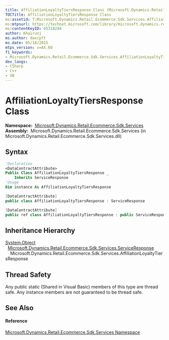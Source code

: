 ```yaml
---
title: AffiliationLoyaltyTiersResponse Class (Microsoft.Dynamics.Retail.Ecommerce.Sdk.Services)
TOCTitle: AffiliationLoyaltyTiersResponse Class
ms:assetid: T:Microsoft.Dynamics.Retail.Ecommerce.Sdk.Services.AffiliationLoyaltyTiersResponse
ms:mtpsurl: https://technet.microsoft.com/library/microsoft.dynamics.retail.ecommerce.sdk.services.affiliationloyaltytiersresponse(v=AX.60)
ms:contentKeyID: 65318294
author: Khairunj
ms.author: daxcpft
ms.date: 05/18/2015
mtps_version: v=AX.60
f1_keywords:
- Microsoft.Dynamics.Retail.Ecommerce.Sdk.Services.AffiliationLoyaltyTiersResponse
dev_langs:
- CSharp
- C++
- VB
---
```


# AffiliationLoyaltyTiersResponse Class

**Namespace:**  [Microsoft.Dynamics.Retail.Ecommerce.Sdk.Services](microsoft-dynamics-retail-ecommerce-sdk-services-namespace.md)  
**Assembly:**  Microsoft.Dynamics.Retail.Ecommerce.Sdk.Services (in Microsoft.Dynamics.Retail.Ecommerce.Sdk.Services.dll)

## Syntax

``` vb
'Declaration
<DataContractAttribute> _
Public Class AffiliationLoyaltyTiersResponse _
    Inherits ServiceResponse
'Usage
Dim instance As AffiliationLoyaltyTiersResponse
```

``` csharp
[DataContractAttribute]
public class AffiliationLoyaltyTiersResponse : ServiceResponse
```

``` c++
[DataContractAttribute]
public ref class AffiliationLoyaltyTiersResponse : public ServiceResponse
```

## Inheritance Hierarchy

[System.Object](https://technet.microsoft.com/library/e5kfa45b\(v=ax.60\))  
  [Microsoft.Dynamics.Retail.Ecommerce.Sdk.Services.ServiceResponse](serviceresponse-class-microsoft-dynamics-retail-ecommerce-sdk-services.md)  
    Microsoft.Dynamics.Retail.Ecommerce.Sdk.Services.AffiliationLoyaltyTiersResponse  

## Thread Safety

Any public static (Shared in Visual Basic) members of this type are thread safe. Any instance members are not guaranteed to be thread safe.

## See Also

#### Reference

[Microsoft.Dynamics.Retail.Ecommerce.Sdk.Services Namespace](microsoft-dynamics-retail-ecommerce-sdk-services-namespace.md)

